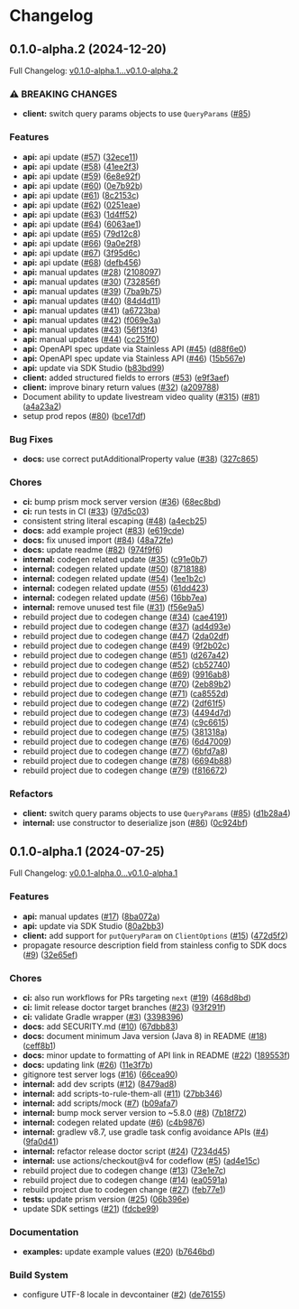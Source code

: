 # Changelog

## 0.1.0-alpha.2 (2024-12-20)

Full Changelog: [v0.1.0-alpha.1...v0.1.0-alpha.2](https://github.com/DefinitelyATestOrg/sam-kotlin/compare/v0.1.0-alpha.1...v0.1.0-alpha.2)

### ⚠ BREAKING CHANGES

* **client:** switch query params objects to use `QueryParams` ([#85](https://github.com/DefinitelyATestOrg/sam-kotlin/issues/85))

### Features

* **api:** api update ([#57](https://github.com/DefinitelyATestOrg/sam-kotlin/issues/57)) ([32ece11](https://github.com/DefinitelyATestOrg/sam-kotlin/commit/32ece1166130c7deb33c34bb73264ee212518ab2))
* **api:** api update ([#58](https://github.com/DefinitelyATestOrg/sam-kotlin/issues/58)) ([41ee2f3](https://github.com/DefinitelyATestOrg/sam-kotlin/commit/41ee2f3568fed3e4a3cd9df5407f125ae51eca70))
* **api:** api update ([#59](https://github.com/DefinitelyATestOrg/sam-kotlin/issues/59)) ([6e8e92f](https://github.com/DefinitelyATestOrg/sam-kotlin/commit/6e8e92f483bed7a4247800ed666e6ccfc16f103d))
* **api:** api update ([#60](https://github.com/DefinitelyATestOrg/sam-kotlin/issues/60)) ([0e7b92b](https://github.com/DefinitelyATestOrg/sam-kotlin/commit/0e7b92b23d304955be5a22127ca91593dd7b3b76))
* **api:** api update ([#61](https://github.com/DefinitelyATestOrg/sam-kotlin/issues/61)) ([8c2153c](https://github.com/DefinitelyATestOrg/sam-kotlin/commit/8c2153c059a4351276080d6c82a626df0d28255d))
* **api:** api update ([#62](https://github.com/DefinitelyATestOrg/sam-kotlin/issues/62)) ([0251eae](https://github.com/DefinitelyATestOrg/sam-kotlin/commit/0251eae7433d37f3aa19665f15d4c428e849f08c))
* **api:** api update ([#63](https://github.com/DefinitelyATestOrg/sam-kotlin/issues/63)) ([1d4ff52](https://github.com/DefinitelyATestOrg/sam-kotlin/commit/1d4ff52a6b7d38be319da3403337305728209e4f))
* **api:** api update ([#64](https://github.com/DefinitelyATestOrg/sam-kotlin/issues/64)) ([6063ae1](https://github.com/DefinitelyATestOrg/sam-kotlin/commit/6063ae1b97123d2fe3e13ae2535b62cf0d4b9273))
* **api:** api update ([#65](https://github.com/DefinitelyATestOrg/sam-kotlin/issues/65)) ([79d12c8](https://github.com/DefinitelyATestOrg/sam-kotlin/commit/79d12c82ab5451be89bf4bb67baa1679fba027c1))
* **api:** api update ([#66](https://github.com/DefinitelyATestOrg/sam-kotlin/issues/66)) ([9a0e2f8](https://github.com/DefinitelyATestOrg/sam-kotlin/commit/9a0e2f80190b5bbf2219156f896b56104a9f9a9f))
* **api:** api update ([#67](https://github.com/DefinitelyATestOrg/sam-kotlin/issues/67)) ([3f95d6c](https://github.com/DefinitelyATestOrg/sam-kotlin/commit/3f95d6c0cb7471fa63be431375f731b2bc23fd7d))
* **api:** api update ([#68](https://github.com/DefinitelyATestOrg/sam-kotlin/issues/68)) ([defb456](https://github.com/DefinitelyATestOrg/sam-kotlin/commit/defb45603f53f5bd3e74ca157d09152af4f3ed6e))
* **api:** manual updates ([#28](https://github.com/DefinitelyATestOrg/sam-kotlin/issues/28)) ([2108097](https://github.com/DefinitelyATestOrg/sam-kotlin/commit/2108097d2d7bfc3e47a42c5f7a90b710eb6ad39d))
* **api:** manual updates ([#30](https://github.com/DefinitelyATestOrg/sam-kotlin/issues/30)) ([732856f](https://github.com/DefinitelyATestOrg/sam-kotlin/commit/732856f7b092b3375c260a6997014d694248e512))
* **api:** manual updates ([#39](https://github.com/DefinitelyATestOrg/sam-kotlin/issues/39)) ([7ba9b75](https://github.com/DefinitelyATestOrg/sam-kotlin/commit/7ba9b75257fd6ca054f9b0be081d18be0e9baac0))
* **api:** manual updates ([#40](https://github.com/DefinitelyATestOrg/sam-kotlin/issues/40)) ([84d4d11](https://github.com/DefinitelyATestOrg/sam-kotlin/commit/84d4d115f814e83c0571d9c6450670fc640b8919))
* **api:** manual updates ([#41](https://github.com/DefinitelyATestOrg/sam-kotlin/issues/41)) ([a6723ba](https://github.com/DefinitelyATestOrg/sam-kotlin/commit/a6723ba7aa4111e10cdfbacf51960e2165666425))
* **api:** manual updates ([#42](https://github.com/DefinitelyATestOrg/sam-kotlin/issues/42)) ([f069e3a](https://github.com/DefinitelyATestOrg/sam-kotlin/commit/f069e3a740a1c24bdd4943e6283c6fbd27d3c1ba))
* **api:** manual updates ([#43](https://github.com/DefinitelyATestOrg/sam-kotlin/issues/43)) ([56f13f4](https://github.com/DefinitelyATestOrg/sam-kotlin/commit/56f13f485930250ae5309db7a56c282d0f48b96d))
* **api:** manual updates ([#44](https://github.com/DefinitelyATestOrg/sam-kotlin/issues/44)) ([cc251f0](https://github.com/DefinitelyATestOrg/sam-kotlin/commit/cc251f061bcf7ac9f81057efbb55d091ba9b502c))
* **api:** OpenAPI spec update via Stainless API ([#45](https://github.com/DefinitelyATestOrg/sam-kotlin/issues/45)) ([d88f6e0](https://github.com/DefinitelyATestOrg/sam-kotlin/commit/d88f6e0eacd47fbbc7883d56b3cf869e4b1ed5fa))
* **api:** OpenAPI spec update via Stainless API ([#46](https://github.com/DefinitelyATestOrg/sam-kotlin/issues/46)) ([15b567e](https://github.com/DefinitelyATestOrg/sam-kotlin/commit/15b567e1992fa2c8075d902b851e57730f0c573f))
* **api:** update via SDK Studio ([b83bd99](https://github.com/DefinitelyATestOrg/sam-kotlin/commit/b83bd995ab8a378e65c602db80d3d54495deefc9))
* **client:** added structured fields to errors ([#53](https://github.com/DefinitelyATestOrg/sam-kotlin/issues/53)) ([e9f3aef](https://github.com/DefinitelyATestOrg/sam-kotlin/commit/e9f3aefede1d66197fed9a819dafcad6b1ee6a78))
* **client:** improve binary return values ([#32](https://github.com/DefinitelyATestOrg/sam-kotlin/issues/32)) ([a209788](https://github.com/DefinitelyATestOrg/sam-kotlin/commit/a209788881f166b2bf2624a4d17f152048a1ebe7))
* Document ability to update livestream video quality ([#315](https://github.com/DefinitelyATestOrg/sam-kotlin/issues/315)) ([#81](https://github.com/DefinitelyATestOrg/sam-kotlin/issues/81)) ([a4a23a2](https://github.com/DefinitelyATestOrg/sam-kotlin/commit/a4a23a2e66948891b703fe3a058b31be7aedc379))
* setup prod repos ([#80](https://github.com/DefinitelyATestOrg/sam-kotlin/issues/80)) ([bce17df](https://github.com/DefinitelyATestOrg/sam-kotlin/commit/bce17dfbb4cbebe7d178e1284e029e69eaa867b1))


### Bug Fixes

* **docs:** use correct putAdditionalProperty value ([#38](https://github.com/DefinitelyATestOrg/sam-kotlin/issues/38)) ([327c865](https://github.com/DefinitelyATestOrg/sam-kotlin/commit/327c865d42c6352101cbf7c33e84baf2270caedf))


### Chores

* **ci:** bump prism mock server version ([#36](https://github.com/DefinitelyATestOrg/sam-kotlin/issues/36)) ([68ec8bd](https://github.com/DefinitelyATestOrg/sam-kotlin/commit/68ec8bdb94f18741fa0471a828264b5db002b88b))
* **ci:** run tests in CI ([#33](https://github.com/DefinitelyATestOrg/sam-kotlin/issues/33)) ([97d5c03](https://github.com/DefinitelyATestOrg/sam-kotlin/commit/97d5c0322f674a45985586fff6007ba56c34b0e1))
* consistent string literal escaping ([#48](https://github.com/DefinitelyATestOrg/sam-kotlin/issues/48)) ([a4ecb25](https://github.com/DefinitelyATestOrg/sam-kotlin/commit/a4ecb25d4a42c9b6cb5464ed7c23a823739a3181))
* **docs:** add example project ([#83](https://github.com/DefinitelyATestOrg/sam-kotlin/issues/83)) ([e619cde](https://github.com/DefinitelyATestOrg/sam-kotlin/commit/e619cdea15edd3d55d95d9653b28a1b2efb4f5ec))
* **docs:** fix unused import ([#84](https://github.com/DefinitelyATestOrg/sam-kotlin/issues/84)) ([48a72fe](https://github.com/DefinitelyATestOrg/sam-kotlin/commit/48a72fe77e3c026ced1387de88c73a8b69d5f668))
* **docs:** update readme ([#82](https://github.com/DefinitelyATestOrg/sam-kotlin/issues/82)) ([974f9f6](https://github.com/DefinitelyATestOrg/sam-kotlin/commit/974f9f6e775e5e1081edf91852f695eb0d716bfa))
* **internal:** codegen related update ([#35](https://github.com/DefinitelyATestOrg/sam-kotlin/issues/35)) ([c91e0b7](https://github.com/DefinitelyATestOrg/sam-kotlin/commit/c91e0b7d7cdb34980071355aed52bd931b2001cd))
* **internal:** codegen related update ([#50](https://github.com/DefinitelyATestOrg/sam-kotlin/issues/50)) ([8718188](https://github.com/DefinitelyATestOrg/sam-kotlin/commit/8718188b0c5aa968d7939ac9b72d2d86582354da))
* **internal:** codegen related update ([#54](https://github.com/DefinitelyATestOrg/sam-kotlin/issues/54)) ([1ee1b2c](https://github.com/DefinitelyATestOrg/sam-kotlin/commit/1ee1b2c1d7f03300e7bc5fabd0a422cf9a54af78))
* **internal:** codegen related update ([#55](https://github.com/DefinitelyATestOrg/sam-kotlin/issues/55)) ([61dd423](https://github.com/DefinitelyATestOrg/sam-kotlin/commit/61dd42311381ae98e00844236c9822070a15bdbe))
* **internal:** codegen related update ([#56](https://github.com/DefinitelyATestOrg/sam-kotlin/issues/56)) ([16bb7ea](https://github.com/DefinitelyATestOrg/sam-kotlin/commit/16bb7eab286677504eebf9d57323b9af41b96ba8))
* **internal:** remove unused test file ([#31](https://github.com/DefinitelyATestOrg/sam-kotlin/issues/31)) ([f56e9a5](https://github.com/DefinitelyATestOrg/sam-kotlin/commit/f56e9a5b77e806d9e8c473b48f111da3217ed142))
* rebuild project due to codegen change ([#34](https://github.com/DefinitelyATestOrg/sam-kotlin/issues/34)) ([cae4191](https://github.com/DefinitelyATestOrg/sam-kotlin/commit/cae419134662051bcfca8ac5dd765843bbc20354))
* rebuild project due to codegen change ([#37](https://github.com/DefinitelyATestOrg/sam-kotlin/issues/37)) ([ad4d93e](https://github.com/DefinitelyATestOrg/sam-kotlin/commit/ad4d93e96b3abe65b46a57d174db2c6373329e46))
* rebuild project due to codegen change ([#47](https://github.com/DefinitelyATestOrg/sam-kotlin/issues/47)) ([2da02df](https://github.com/DefinitelyATestOrg/sam-kotlin/commit/2da02dfa9acbba8887e7a845a06f6b772224f89e))
* rebuild project due to codegen change ([#49](https://github.com/DefinitelyATestOrg/sam-kotlin/issues/49)) ([9f2b02c](https://github.com/DefinitelyATestOrg/sam-kotlin/commit/9f2b02cdb54e79f1e41479689f8dc31e5d47ba53))
* rebuild project due to codegen change ([#51](https://github.com/DefinitelyATestOrg/sam-kotlin/issues/51)) ([d267a42](https://github.com/DefinitelyATestOrg/sam-kotlin/commit/d267a42ad264d57bdfe3e9146d511bc3419d46d4))
* rebuild project due to codegen change ([#52](https://github.com/DefinitelyATestOrg/sam-kotlin/issues/52)) ([cb52740](https://github.com/DefinitelyATestOrg/sam-kotlin/commit/cb52740bf6cab9969f886d1499fbbf633a82d074))
* rebuild project due to codegen change ([#69](https://github.com/DefinitelyATestOrg/sam-kotlin/issues/69)) ([9916ab8](https://github.com/DefinitelyATestOrg/sam-kotlin/commit/9916ab8ae810e4c8108b72a2e7b3db445b037cdb))
* rebuild project due to codegen change ([#70](https://github.com/DefinitelyATestOrg/sam-kotlin/issues/70)) ([2eb89b2](https://github.com/DefinitelyATestOrg/sam-kotlin/commit/2eb89b2da01c03015d7ff8868b35c531236ecb07))
* rebuild project due to codegen change ([#71](https://github.com/DefinitelyATestOrg/sam-kotlin/issues/71)) ([ca8552d](https://github.com/DefinitelyATestOrg/sam-kotlin/commit/ca8552d1eb9353ca6c5661691f58861b5037eead))
* rebuild project due to codegen change ([#72](https://github.com/DefinitelyATestOrg/sam-kotlin/issues/72)) ([2df61f5](https://github.com/DefinitelyATestOrg/sam-kotlin/commit/2df61f5c31c6c5adc21eb9913ee43c9807d5b961))
* rebuild project due to codegen change ([#73](https://github.com/DefinitelyATestOrg/sam-kotlin/issues/73)) ([4494d7d](https://github.com/DefinitelyATestOrg/sam-kotlin/commit/4494d7d0b54190357d7b7b5be1a9cf9a44fd688a))
* rebuild project due to codegen change ([#74](https://github.com/DefinitelyATestOrg/sam-kotlin/issues/74)) ([c9c6615](https://github.com/DefinitelyATestOrg/sam-kotlin/commit/c9c6615162d0800c12123848e69d8a86e5d64ec0))
* rebuild project due to codegen change ([#75](https://github.com/DefinitelyATestOrg/sam-kotlin/issues/75)) ([381318a](https://github.com/DefinitelyATestOrg/sam-kotlin/commit/381318a3b602ebc2e3f685640333180abe036261))
* rebuild project due to codegen change ([#76](https://github.com/DefinitelyATestOrg/sam-kotlin/issues/76)) ([6d47009](https://github.com/DefinitelyATestOrg/sam-kotlin/commit/6d47009fc296f6e21ea6568018cb20ac8ed3a5d0))
* rebuild project due to codegen change ([#77](https://github.com/DefinitelyATestOrg/sam-kotlin/issues/77)) ([6bfd7a8](https://github.com/DefinitelyATestOrg/sam-kotlin/commit/6bfd7a80d87fa9e8858458c802109c2ad7c261ea))
* rebuild project due to codegen change ([#78](https://github.com/DefinitelyATestOrg/sam-kotlin/issues/78)) ([6694b88](https://github.com/DefinitelyATestOrg/sam-kotlin/commit/6694b88dcfcbc685a83d41b97fc855209b115bb7))
* rebuild project due to codegen change ([#79](https://github.com/DefinitelyATestOrg/sam-kotlin/issues/79)) ([f816672](https://github.com/DefinitelyATestOrg/sam-kotlin/commit/f816672c393f5f641f0f7718c00e5f4183de766d))


### Refactors

* **client:** switch query params objects to use `QueryParams` ([#85](https://github.com/DefinitelyATestOrg/sam-kotlin/issues/85)) ([d1b28a4](https://github.com/DefinitelyATestOrg/sam-kotlin/commit/d1b28a44e3fcb898a8249ee436bd9ef91b0eabff))
* **internal:** use constructor to deserialize json ([#86](https://github.com/DefinitelyATestOrg/sam-kotlin/issues/86)) ([0c924bf](https://github.com/DefinitelyATestOrg/sam-kotlin/commit/0c924bfe26d433efb40e10fad0e1221d521d6e31))

## 0.1.0-alpha.1 (2024-07-25)

Full Changelog: [v0.0.1-alpha.0...v0.1.0-alpha.1](https://github.com/DefinitelyATestOrg/sam-kotlin/compare/v0.0.1-alpha.0...v0.1.0-alpha.1)

### Features

* **api:** manual updates ([#17](https://github.com/DefinitelyATestOrg/sam-kotlin/issues/17)) ([8ba072a](https://github.com/DefinitelyATestOrg/sam-kotlin/commit/8ba072ac276939fa7a764e2ecbb885a9aec9655b))
* **api:** update via SDK Studio ([80a2bb3](https://github.com/DefinitelyATestOrg/sam-kotlin/commit/80a2bb383a75b6f86d5b50a1e9b37fa6d8fce477))
* **client:** add support for `putQueryParam` on `ClientOptions` ([#15](https://github.com/DefinitelyATestOrg/sam-kotlin/issues/15)) ([472d5f2](https://github.com/DefinitelyATestOrg/sam-kotlin/commit/472d5f2dff65a0659f21e2f13bb9d29132641b3d))
* propagate resource description field from stainless config to SDK docs ([#9](https://github.com/DefinitelyATestOrg/sam-kotlin/issues/9)) ([32e65ef](https://github.com/DefinitelyATestOrg/sam-kotlin/commit/32e65ef18594b0ffa5d7183a0e9e81d1a8aefb9f))


### Chores

* **ci:** also run workflows for PRs targeting `next` ([#19](https://github.com/DefinitelyATestOrg/sam-kotlin/issues/19)) ([468d8bd](https://github.com/DefinitelyATestOrg/sam-kotlin/commit/468d8bd0b2eef2f149f330f9866f17fefa1a1d0e))
* **ci:** limit release doctor target branches ([#23](https://github.com/DefinitelyATestOrg/sam-kotlin/issues/23)) ([93f291f](https://github.com/DefinitelyATestOrg/sam-kotlin/commit/93f291f567d4df86c833f231e2791f1c7b0144c1))
* **ci:** validate Gradle wrapper ([#3](https://github.com/DefinitelyATestOrg/sam-kotlin/issues/3)) ([3398396](https://github.com/DefinitelyATestOrg/sam-kotlin/commit/3398396e070da1bfb131296b53612e2bd5af1e1a))
* **docs:** add SECURITY.md ([#10](https://github.com/DefinitelyATestOrg/sam-kotlin/issues/10)) ([67dbb83](https://github.com/DefinitelyATestOrg/sam-kotlin/commit/67dbb83991251b62c2814c24c2aa0cdc4dad9831))
* **docs:** document minimum Java version (Java 8) in README ([#18](https://github.com/DefinitelyATestOrg/sam-kotlin/issues/18)) ([ceff8b1](https://github.com/DefinitelyATestOrg/sam-kotlin/commit/ceff8b13ac92f5ff90dbd1810eae19e8d1cdbf2b))
* **docs:** minor update to formatting of API link in README ([#22](https://github.com/DefinitelyATestOrg/sam-kotlin/issues/22)) ([189553f](https://github.com/DefinitelyATestOrg/sam-kotlin/commit/189553f9c2e4ec4512b241a08ec083997056dea3))
* **docs:** updating link ([#26](https://github.com/DefinitelyATestOrg/sam-kotlin/issues/26)) ([11e3f7b](https://github.com/DefinitelyATestOrg/sam-kotlin/commit/11e3f7b52a7197cd91d4f8a51b527df2a0a6b341))
* gitignore test server logs ([#16](https://github.com/DefinitelyATestOrg/sam-kotlin/issues/16)) ([66cea90](https://github.com/DefinitelyATestOrg/sam-kotlin/commit/66cea90704415bb510e68aa3d6738e76af553f14))
* **internal:** add dev scripts ([#12](https://github.com/DefinitelyATestOrg/sam-kotlin/issues/12)) ([8479ad8](https://github.com/DefinitelyATestOrg/sam-kotlin/commit/8479ad86595a5b1cbb23cf99601193c247fdac10))
* **internal:** add scripts-to-rule-them-all ([#11](https://github.com/DefinitelyATestOrg/sam-kotlin/issues/11)) ([27bb346](https://github.com/DefinitelyATestOrg/sam-kotlin/commit/27bb3469d5ee8a11399b0bb24df6ab6f367ed74b))
* **internal:** add scripts/mock ([#7](https://github.com/DefinitelyATestOrg/sam-kotlin/issues/7)) ([b09afa7](https://github.com/DefinitelyATestOrg/sam-kotlin/commit/b09afa7d15ad888d81a6fd8be01f4f55b0c1251b))
* **internal:** bump mock server version to ~5.8.0 ([#8](https://github.com/DefinitelyATestOrg/sam-kotlin/issues/8)) ([7b18f72](https://github.com/DefinitelyATestOrg/sam-kotlin/commit/7b18f72a136bea61ee661c108e760ff505f93f17))
* **internal:** codegen related update ([#6](https://github.com/DefinitelyATestOrg/sam-kotlin/issues/6)) ([c4b9876](https://github.com/DefinitelyATestOrg/sam-kotlin/commit/c4b98768f5c8b23de5a3a02d497d76b50f6ec271))
* **internal:** gradlew v8.7, use gradle task config avoidance APIs ([#4](https://github.com/DefinitelyATestOrg/sam-kotlin/issues/4)) ([9fa0d41](https://github.com/DefinitelyATestOrg/sam-kotlin/commit/9fa0d414153429027c4e05483611ef1b5ac607ba))
* **internal:** refactor release doctor script ([#24](https://github.com/DefinitelyATestOrg/sam-kotlin/issues/24)) ([7234d45](https://github.com/DefinitelyATestOrg/sam-kotlin/commit/7234d45cf6b7c26a3a534b1693a8bd7106ab25fb))
* **internal:** use actions/checkout@v4 for codeflow ([#5](https://github.com/DefinitelyATestOrg/sam-kotlin/issues/5)) ([ad4e15c](https://github.com/DefinitelyATestOrg/sam-kotlin/commit/ad4e15c5cfd156c0fdef58ca792122d9b7c8b681))
* rebuild project due to codegen change ([#13](https://github.com/DefinitelyATestOrg/sam-kotlin/issues/13)) ([73e1e7c](https://github.com/DefinitelyATestOrg/sam-kotlin/commit/73e1e7c9594c45f8ef034d02823fd114aa58fed6))
* rebuild project due to codegen change ([#14](https://github.com/DefinitelyATestOrg/sam-kotlin/issues/14)) ([ea0591a](https://github.com/DefinitelyATestOrg/sam-kotlin/commit/ea0591a10658e871b452add056bbe75b4084ed22))
* rebuild project due to codegen change ([#27](https://github.com/DefinitelyATestOrg/sam-kotlin/issues/27)) ([feb77e1](https://github.com/DefinitelyATestOrg/sam-kotlin/commit/feb77e1fe3ab2cf11ff01da8eaf43abaebce279f))
* **tests:** update prism version ([#25](https://github.com/DefinitelyATestOrg/sam-kotlin/issues/25)) ([06b396e](https://github.com/DefinitelyATestOrg/sam-kotlin/commit/06b396e36ada36c90c5cfc4dd61fca2c909f9126))
* update SDK settings ([#21](https://github.com/DefinitelyATestOrg/sam-kotlin/issues/21)) ([fdcbe99](https://github.com/DefinitelyATestOrg/sam-kotlin/commit/fdcbe99e869453c8a974497150fbd1d411aa2cb9))


### Documentation

* **examples:** update example values ([#20](https://github.com/DefinitelyATestOrg/sam-kotlin/issues/20)) ([b7646bd](https://github.com/DefinitelyATestOrg/sam-kotlin/commit/b7646bd76f35d005ce158b845769fad9963ccfeb))


### Build System

* configure UTF-8 locale in devcontainer ([#2](https://github.com/DefinitelyATestOrg/sam-kotlin/issues/2)) ([de76155](https://github.com/DefinitelyATestOrg/sam-kotlin/commit/de7615540932b12d6afdb804a016b2f922245232))

